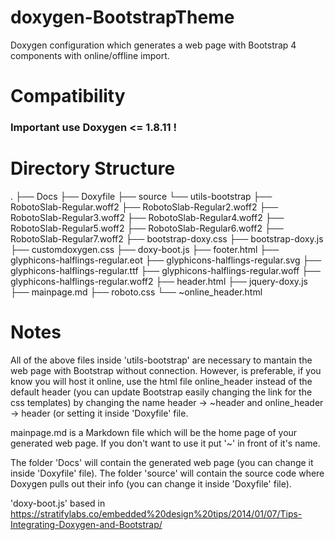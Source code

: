 # doxygen-BootstrapTheme
Doxygen configuration which generates a web page with Bootstrap 4 components with online/offline import.

# Compatibility
### Important use Doxygen <= 1.8.11 !

# Directory Structure
.
├── Docs
├── Doxyfile
├── source
└── utils-bootstrap
    ├── RobotoSlab-Regular.woff2
    ├── RobotoSlab-Regular2.woff2
    ├── RobotoSlab-Regular3.woff2
    ├── RobotoSlab-Regular4.woff2
    ├── RobotoSlab-Regular5.woff2
    ├── RobotoSlab-Regular6.woff2
    ├── RobotoSlab-Regular7.woff2
    ├── bootstrap-doxy.css
    ├── bootstrap-doxy.js
    ├── customdoxygen.css
    ├── doxy-boot.js
    ├── footer.html
    ├── glyphicons-halflings-regular.eot
    ├── glyphicons-halflings-regular.svg
    ├── glyphicons-halflings-regular.ttf
    ├── glyphicons-halflings-regular.woff
    ├── glyphicons-halflings-regular.woff2
    ├── header.html
    ├── jquery-doxy.js
    ├── mainpage.md
    ├── roboto.css
    └── ~online_header.html

# Notes
All of the above files inside 'utils-bootstrap' are necessary to mantain the web page with Bootstrap without connection.
However, is preferable, if you know you will host it online, use the html file online_header instead of the default header (you can update Bootstrap easily changing the link for the css templates) by changing the name header -> ~header and online_header -> header (or setting it inside 'Doxyfile' file.

mainpage.md is a Markdown file which will be the home page of your generated web page. If you don't want to use it put '~' in front of it's name.

The folder 'Docs' will contain the generated web page (you can change it inside 'Doxyfile' file).
The folder 'source' will contain the source code where Doxygen pulls out their info (you can change it inside 'Doxyfile' file).


'doxy-boot.js' based in https://stratifylabs.co/embedded%20design%20tips/2014/01/07/Tips-Integrating-Doxygen-and-Bootstrap/
